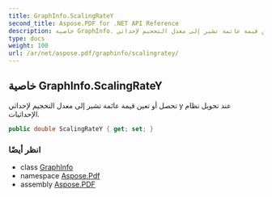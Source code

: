 ```yaml
---
title: GraphInfo.ScalingRateY
second_title: Aspose.PDF for .NET API Reference
description: خاصية GraphInfo. تحصل أو تعين قيمة عائمة تشير إلى معدل التحجيم لإحداثي y عند تحويل نظام الإحداثيات
type: docs
weight: 100
url: /ar/net/aspose.pdf/graphinfo/scalingratey/
---
```

## خاصية GraphInfo.ScalingRateY

تحصل أو تعين قيمة عائمة تشير إلى معدل التحجيم لإحداثي y عند تحويل نظام الإحداثيات.

```csharp
public double ScalingRateY { get; set; }
```

### انظر أيضًا

* class [GraphInfo](../)
* namespace [Aspose.Pdf](../../../aspose.pdf/)
* assembly [Aspose.PDF](../../../)